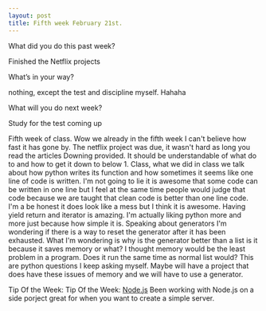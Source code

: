 ```yaml
---
layout: post
title: Fifth week February 21st.
---
```


What did you do this past week?

Finished the Netflix projects

What’s in your way?

nothing, except the test and discipline myself. Hahaha

What will you do next week?

Study for the test coming up


Fifth week of class. Wow we already in the fifth week I can't believe how fast it has gone by. The netflix project was due, it wasn't hard as long you read the articles Downing provided. It should be understandable of what do to and how to get it down to below 1. Class, what we did in class we talk about how python writes its function and how sometimes it seems like one line of code is written. I'm not going to lie it is awesome that some code can be written in one line but I feel at the same time people would judge that code because we are taught that clean code is better than one line code. I'm a be honest it does look like a mess but I think it is awesome. Having yield return and iterator is amazing. I'm actually liking python more and more just because how simple it is. Speaking about generators I'm wondering if there is a way to reset the generator after it has been exhausted. What I'm wondering is why is the generator better than a list is it because it saves memory or what? I thought memory would be the least problem in a program. Does it run the same time as normal list would? This are python questions I keep asking myself. Maybe will have a project that does have these issues of memory and we will have to use a generator.


Tip Of the Week: Tip Of the Week: 
[Node.js](https://nodejs.org/en/) Been working with Node.js on a side porject great for when you want to create a simple server.

